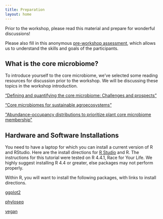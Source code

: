 ```yaml
---
title: Preparation
layout: home
---
```


Prior to the workshop, please read this material and prepare for wonderful discussions!

Please also fill in this anonymous [pre-workshop assessment](https://forms.gle/1Q2qT3F799v35P8x5), which allows us to understand the skills and goals of the participants.

## What is the core microbiome?

To introduce yourself to the core microbiome, we’ve selected some reading resources for discussion prior to the workshop. We will be discussing these topics in the workshop introduction.

[“Defining and quantifying the core microbiome: Challenges and prospects”](https://www.pnas.org/doi/full/10.1073/pnas.2104429118)

[“Core microbiomes for sustainable agroecosystems”](https://www.nature.com/articles/s41477-018-0139-4)

["Abundance-occupancy distributions to prioritize plant core microbiome membership"](https://doi.org/10.1016/j.mib.2019.09.008)

## Hardware and Software Installations

You need to have a laptop for which you can install a current version of R and RStudio.  Here are the install directions for [R Studio](https://posit.co/download/rstudio-desktop/) and R.  The instructions for this tutorial were tested on R 4.4.1, Race for Your Life.  We highly suggest installing R 4.4 or greater, else packages may not perform properly.

Within R, you will want to install the following packages, with links to install directions.

[ggplot2](https://ggplot2.tidyverse.org/)

[phyloseq](https://bioconductor.org/packages/release/bioc/html/phyloseq.html)

[vegan](https://vegandevs.github.io/vegan/)




